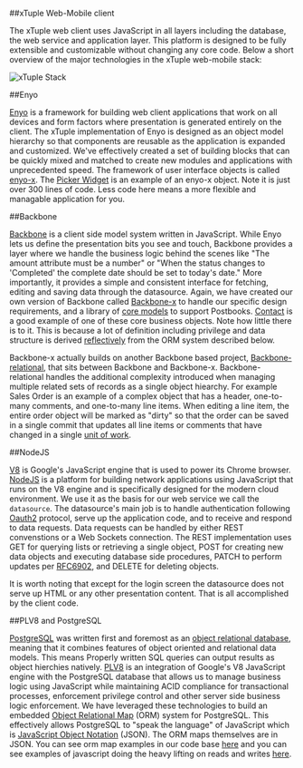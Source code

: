 ##xTuple Web-Mobile client

The xTuple web client uses JavaScript in all layers including the database, the web service and application layer. This platform is designed to be fully extensible and customizable without changing any core code. Below a short overview of the major technologies in the xTuple web-mobile stack:

![xTuple Stack](/js_arch.png "xTuple Architecture")

##Enyo

[Enyo](http://enyojs.com/) is a framework for building web client applications that work on all devices and form factors where presentation is generated entirely on the client. The xTuple implementation of Enyo is designed as an object model hierarchy so that components are reusable as the application is expanded and customized. We've effectively created a set of building blocks that can be quickly mixed and matched to create new modules and applications with unprecedented speed. The framework of user interface objects is called [enyo-x](https://github.com/xtuple/xtuple/tree/master/lib/enyo-x). The [Picker Widget](https://github.com/xtuple/xtuple/blob/master/lib/enyo-x/source/widgets/picker.js) is an example of an enyo-x object. Note it is just over 300 lines of code. Less code here means a more flexible and managable application for you.

##Backbone

[Backbone](http://backbonejs.org/) is a client side model system written in JavaScript. While Enyo lets us define the presentation bits you see and touch, Backbone provides a layer where we handle the business logic behind the scenes like "The amount attribute must be a number" or "When the status changes to 'Completed' the complete date should be set to today's date." More importantly, it provides a simple and consistent interface for fetching, editing and saving data through the datasource. Again, we have created our own version of Backbone called [Backbone-x](https://github.com/xtuple/xtuple/tree/master/lib/backbone-x) to handle our specific design requirements, and a library of [core models](https://github.com/xtuple/xtuple/tree/master/enyo-client/application/source/models) to support Postbooks. [Contact](https://github.com/xtuple/xtuple/blob/master/enyo-client/application/source/models/contact.js) is a good example of one of these core business objects. Note how little there is to it. This is because a lot of definition including privilege and data structure is derived [reflectively](http://en.wikipedia.org/wiki/Reflection_(computer_programming)) from the ORM system described below.

Backbone-x actually builds on another Backbone based project, [Backbone-relational](http://backbonerelational.org/), that sits between Backbone and Backbone-x. Backbone-relational handles the additional complexity introduced when managing multiple related sets of records as a single object hiearchy. For example Sales Order is an example of a complex object that has a header, one-to-many comments, and one-to-many line items. When editing a line item, the entire order object will be marked as "dirty" so that the order can be saved in a single commit that updates all line items or comments that have changed in a single [unit of work](http://martinfowler.com/eaaCatalog/unitOfWork.html).

##NodeJS

[V8](https://code.google.com/p/v8/) is Google's JavaScript engine that is used to power its Chrome browser. [NodeJS](http://nodejs.org/) is a platform for building network applications using JavaScript that runs on the V8 engine and is specifically designed for the modern cloud environment. We use it as the basis for our web service we call the `datasource`. The datasource's main job is to handle authentication following [Oauth2](http://oauth.net/2/) protocol, serve up the application code, and to receive and respond to data requests. Data requests can be handled by either REST convenstions or a Web Sockets connection. The REST implementation uses GET for querying lists or retrieving a single object, POST for creating new data objects and executing database side procedures, PATCH to perform updates per [RFC6902](http://tools.ietf.org/html/rfc6902), and DELETE for deleting objects.

It is worth noting that except for the login screen the datasource does not serve up HTML or any other presentation content. That is all accomplished by the client code.

##PLV8 and PostgreSQL

[PostgreSQL](http://www.postgresql.org/) was written first and foremost as an [object relational database](http://en.wikipedia.org/wiki/Object_relational_database), meaning that it combines features of object oriented and relational data models. This means Properly written SQL queries can output results as object hierchies natively. [PLV8](http://pgxn.org/dist/plv8/doc/plv8.html) is an integration of Google's V8 JavaScript engine with the PostgreSQL database that allows us to manage business logic using JavaScript while maintaining ACID compliance for transactional processes, enforcement privilege control and other server side business logic enforcement. We have leveraged these technologies to build an embedded [Object Relational Map](https://github.com/xtuple/xtuple/blob/master/lib/orm/README.md) (ORM) system for PostgreSQL. This effectively allows PostgreSQL to "speak the language" of JavaScript which is [JavaScript Object Notation](http://www.json.org/) (JSON). The ORM maps themselves are in JSON. You can see orm map examples in our code base [here](https://github.com/xtuple/xtuple/tree/master/enyo-client/database/orm/models) and you can see examples of javascript doing the heavy lifting on reads and writes [here](https://github.com/xtuple/xtuple/blob/master/lib/orm/source/xt/javascript/data.sql).
